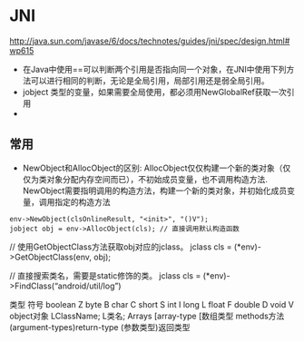 # JNI
http://java.sun.com/javase/6/docs/technotes/guides/jni/spec/design.html#wp615
- 在Java中使用==可以判断两个引用是否指向同一个对象，在JNI中使用下列方法可以进行相同的判断，无论是全局引用，局部引用还是弱全局引用。
- jobject 类型的变量，如果需要全局使用，都必须用NewGlobalRef获取一次引用
- 
## 常用
- NewObject和AllocObject的区别: AllocObject仅仅构建一个新的类对象（仅仅为类对象分配内存空间而已），不初始成员变量，也不调用构造方法.  NewObject需要指明调用的构造方法，构建一个新的类对象，并初始化成员变量，调用指定的构造方法
```
env->NewObject(clsOnlineResult, "<init>", "()V");
jobject obj = env->AllocObject(cls); // 直接调用默认构造函数
```
// 使用GetObjectClass方法获取obj对应的jclass。 
jclass cls = (*env)->GetObjectClass(env, obj);       

// 直接搜索类名，需要是static修饰的类。
jclass cls = (*env)->FindClass(“android/util/log”) 

类型	符号
boolean	Z
byte	B
char	C
short	S
int	I
long	L
float	F
double	D
void	V
object对象	LClassName;      L类名;
Arrays	[array-type        [数组类型
methods方法	(argument-types)return-type     (参数类型)返回类型